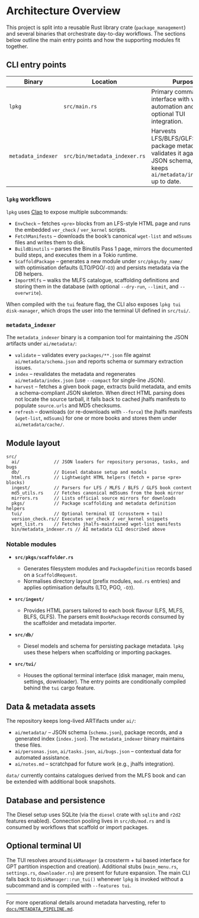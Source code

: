 # Architecture Overview

This project is split into a reusable Rust library crate (`package_management`)
and several binaries that orchestrate day-to-day workflows. The sections below
outline the main entry points and how the supporting modules fit together.

## CLI entry points

| Binary | Location | Purpose |
| ------ | -------- | ------- |
| `lpkg` | `src/main.rs` | Primary command-line interface with workflow automation and optional TUI integration. |
| `metadata_indexer` | `src/bin/metadata_indexer.rs` | Harvests LFS/BLFS/GLFS package metadata, validates it against the JSON schema, and keeps `ai/metadata/index.json` up to date. |

### `lpkg` workflows

`lpkg` uses [Clap](https://docs.rs/clap) to expose multiple subcommands:

- `EnvCheck` – fetches `<pre>` blocks from an LFS-style HTML page and runs the
  embedded `ver_check` / `ver_kernel` scripts.
- `FetchManifests` – downloads the book’s canonical `wget-list` and `md5sums`
  files and writes them to disk.
- `BuildBinutils` – parses the Binutils Pass 1 page, mirrors the documented
  build steps, and executes them in a Tokio runtime.
- `ScaffoldPackage` – generates a new module under `src/pkgs/by_name/` with
  optimisation defaults (LTO/PGO/`-O3`) and persists metadata via the DB
  helpers.
- `ImportMlfs` – walks the MLFS catalogue, scaffolding definitions and storing
  them in the database (with optional `--dry-run`, `--limit`, and `--overwrite`).

When compiled with the `tui` feature flag, the CLI also exposes
`lpkg tui disk-manager`, which drops the user into the terminal UI defined in
`src/tui/`.

### `metadata_indexer`

The `metadata_indexer` binary is a companion tool for maintaining the JSON
artifacts under `ai/metadata/`:

- `validate` – validates every `packages/**.json` file against
  `ai/metadata/schema.json` and reports schema or summary extraction issues.
- `index` – revalidates the metadata and regenerates
  `ai/metadata/index.json` (use `--compact` for single-line JSON).
- `harvest` – fetches a given book page, extracts build metadata, and emits a
  schema-compliant JSON skeleton. When direct HTML parsing does not locate the
  source tarball, it falls back to cached jhalfs manifests to populate
  `source.urls` and MD5 checksums.
- `refresh` – downloads (or re-downloads with `--force`) the jhalfs manifests
  (`wget-list`, `md5sums`) for one or more books and stores them under
  `ai/metadata/cache/`.

## Module layout

```
src/
  ai/             // JSON loaders for repository personas, tasks, and bugs
  db/             // Diesel database setup and models
  html.rs         // Lightweight HTML helpers (fetch + parse <pre> blocks)
  ingest/         // Parsers for LFS / MLFS / BLFS / GLFS book content
  md5_utils.rs    // Fetches canonical md5sums from the book mirror
  mirrors.rs      // Lists official source mirrors for downloads
  pkgs/           // Package scaffolding and metadata definition helpers
  tui/            // Optional terminal UI (crossterm + tui)
  version_check.rs// Executes ver_check / ver_kernel snippets
  wget_list.rs    // Fetches jhalfs-maintained wget-list manifests
  bin/metadata_indexer.rs // AI metadata CLI described above
```

### Notable modules

- **`src/pkgs/scaffolder.rs`**
  - Generates filesystem modules and `PackageDefinition` records based on a
    `ScaffoldRequest`.
  - Normalises directory layout (prefix modules, `mod.rs` entries) and applies
    optimisation defaults (LTO, PGO, `-O3`).

- **`src/ingest/`**
  - Provides HTML parsers tailored to each book flavour (LFS, MLFS, BLFS,
    GLFS). The parsers emit `BookPackage` records consumed by the scaffolder
    and metadata importer.

- **`src/db/`**
  - Diesel models and schema for persisting package metadata. `lpkg` uses these
    helpers when scaffolding or importing packages.

- **`src/tui/`**
  - Houses the optional terminal interface (disk manager, main menu, settings,
    downloader). The entry points are conditionally compiled behind the `tui`
    cargo feature.

## Data & metadata assets

The repository keeps long-lived ARTifacts under `ai/`:

- `ai/metadata/` – JSON schema (`schema.json`), package records, and a generated
  index (`index.json`). The `metadata_indexer` binary maintains these files.
- `ai/personas.json`, `ai/tasks.json`, `ai/bugs.json` – contextual data for
  automated assistance.
- `ai/notes.md` – scratchpad for future work (e.g., jhalfs integration).

`data/` currently contains catalogues derived from the MLFS book and can be
extended with additional book snapshots.

## Database and persistence

The Diesel setup uses SQLite (via the `diesel` crate with `sqlite` and `r2d2`
features enabled). Connection pooling lives in `src/db/mod.rs` and is consumed
by workflows that scaffold or import packages.

## Optional terminal UI

The TUI resolves around `DiskManager` (a crossterm + tui based interface for
GPT partition inspection and creation). Additional stubs (`main_menu.rs`,
`settings.rs`, `downloader.rs`) are present for future expansion. The main CLI
falls back to `DiskManager::run_tui()` whenever `lpkg` is invoked without a
subcommand and is compiled with `--features tui`.

---

For more operational details around metadata harvesting, refer to
[`docs/METADATA_PIPELINE.md`](./METADATA_PIPELINE.md).
